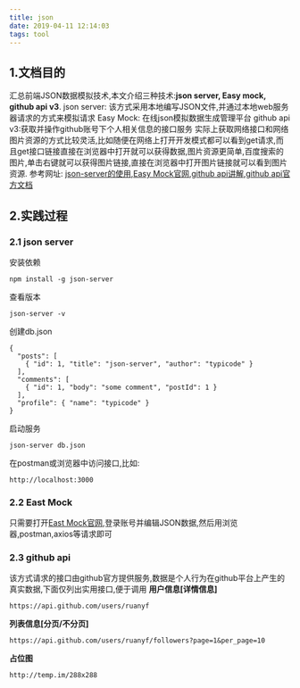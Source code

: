 ```yaml
---
title: json
date: 2019-04-11 12:14:03
tags: tool
---
```

## 1.文档目的
汇总前端JSON数据模拟技术,本文介绍三种技术:**json server, Easy mock, github api v3**.
json server: 该方式采用本地编写JSON文件,并通过本地web服务器请求的方式来模拟请求
Easy Mock: 在线json模拟数据生成管理平台
github api v3:获取并操作github账号下个人相关信息的接口服务
实际上获取网络接口和网络图片资源的方式比较灵活,比如随便在网络上打开开发模式都可以看到get请求,而且get接口链接直接在浏览器中打开就可以获得数据,图片资源更简单,百度搜索的图片,单击右键就可以获得图片链接,直接在浏览器中打开图片链接就可以看到图片资源.
参考网址: [json-server的使用](https://blog.csdn.net/weixin_40817115/article/details/81237128),[Easy Mock官网](http://easymock.xys12345.cn/login),[github api讲解](https://segmentfault.com/a/1190000015144126?utm_source=tag-newest#articleHeader0),[github api官方文档](https://developer.github.com/)

## 2.实践过程
### 2.1 json server
安装依赖
```
npm install -g json-server
```
查看版本
```
json-server -v
```
创建db.json
```
{
  "posts": [
    { "id": 1, "title": "json-server", "author": "typicode" }
  ],
  "comments": [
    { "id": 1, "body": "some comment", "postId": 1 }
  ],
  "profile": { "name": "typicode" }
}
```
启动服务
```
json-server db.json
```
在postman或浏览器中访问接口,比如:
```
http://localhost:3000
```
### 2.2 East Mock
只需要打开[East Mock官网](http://easymock.xys12345.cn/login),登录账号并编辑JSON数据,然后用浏览器,postman,axios等请求即可

### 2.3 github api
该方式请求的接口由github官方提供服务,数据是个人行为在github平台上产生的真实数据,下面仅列出实用接口,便于调用
**用户信息[详情信息]**
```
https://api.github.com/users/ruanyf
```
**列表信息[分页/不分页]** 
```
https://api.github.com/users/ruanyf/followers?page=1&per_page=10
```
**占位图**
```
http://temp.im/288x288
```